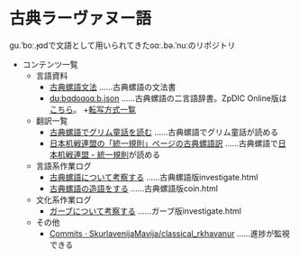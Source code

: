 # 古典ラーヴァヌー語
ɡu.ˈboː.ɟɑdで文語として用いられてきたɢɑː.bə.ˈnuːのリポジトリ

+ コンテンツ一覧
    + 言語資料
        + [古典螺語文法](https://skurlavenijamavija.github.io/classical_rkhavanur/grammar.html) ……古典螺語の文法書
        + [dʊːbɑdɢɑɢɑːb.json](https://github.com/SkurlavenijaMavija/classical_rkhavanur/blob/master/d%CA%8A%CB%90b%C9%91d%C9%A2%C9%91%C9%A2%C9%91%CB%90b.json) ……古典螺語の二言語辞書。ZpDIC Online版は[こちら](http://zpdic.ziphil.com/dictionary/228)。
        +[転写方式一覧](https://skurlavenijamavija.github.io/classical_rkhavanur/transcription.html)
    + 翻訳一覧
        + [古典螺語でグリム童話を読む](https://skurlavenijamavija.github.io/classical_rkhavanur/KHM.html) ……古典螺語でグリム童話が読める
        + [日本机戦連盟の「統一規則」ページの古典螺語訳](https://skurlavenijamavija.github.io/classical_rkhavanur/cerke_rule.html) ……古典螺語で[日本机戦連盟 - 統一規則](https://sites.google.com/view/cet2kaik/%E7%B5%B1%E4%B8%80%E8%A6%8F%E5%89%87?authuser=0)が読める
    + 言語系作業ログ
        + [古典螺語について考察する](https://skurlavenijamavija.github.io/classical_rkhavanur/investigate.html) ……古典螺語版investigate.html
        + [古典螺語の造語をする](https://skurlavenijamavija.github.io/classical_rkhavanur/coin.html) ……古典螺語版coin.html
    + 文化系作業ログ
        + [ガーブについて考察する](https://skurlavenijamavija.github.io/classical_rkhavanur/gab_investigate.html) ……ガーブ版investigate.html
    + その他
        + [Commits · SkurlavenijaMavija/classical_rkhavanur](https://github.com/SkurlavenijaMavija/classical_rkhavanur/commits/master) ……進捗が監視できる